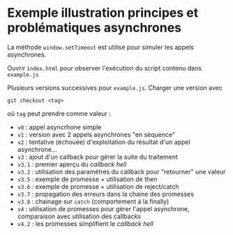Exemple illustration principes et problématiques asynchrones
============================================================

La méthode `window.setTimeout` est utilisé pour simuler les appels asynchrones.

Ouvrir `ìndex.html` pour observer l'exécution du script contenu dans `example.js`

Plusieurs versions successives pour `example.js`.
Charger une version avec

```git checkout <tag>```

où `tag` peut prendre comme valeur :

* `v0` : appel asyncrhone simple
* `v1` : version avec 2 appels asynchrones "en séquence"
* `v2` : tentative (échouée) d'exploitation du résultat d'un appel asynchrone...
* `v3` : ajout d'un callback pour gérer la suite du traitement
* `v3.1` : premier aperçu du *callback hell*
* `v3.2` : utilisation des paramètres du callback pour "retourner" une valeur
* `v3.5` : exemple de promesse + utilisation de then
* `v3.6` : exemple de promesse + utilisation de reject/catch
* `v3.7` : propagation des erreurs dans la chaine des promesses
* `v3.8` : chainage sur `catch` (comportement à la finally)
* `v4` : utilisation de promesses pour gérer l'appel asynchrone, comparaison avec utilisation des callbacks
* `v4.2` : les promesses simplifient le *callback hell*
